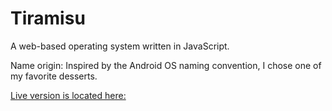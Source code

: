 Tiramisu
============

A web-based operating system written in JavaScript.

Name origin: Inspired by the Android OS naming convention, I chose one of my favorite desserts.

[Live version is located here:](http://wallance.github.io/tiramisu/)